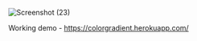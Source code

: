 ![Screenshot (23)](https://user-images.githubusercontent.com/77845945/147767947-43dc44fe-b84a-4063-bb20-e9db6a26317f.png)


Working demo - https://colorgradient.herokuapp.com/
